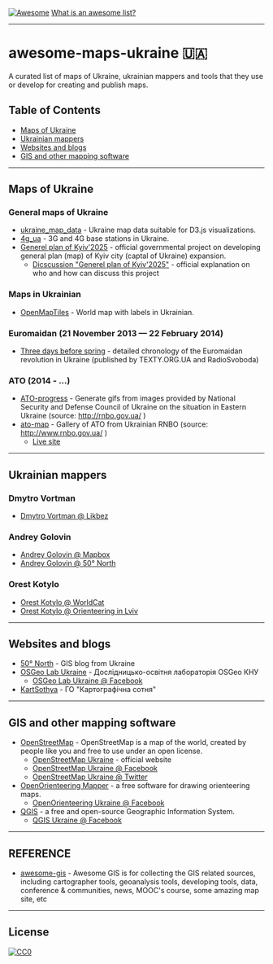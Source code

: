 [![Awesome](https://cdn.rawgit.com/sindresorhus/awesome/d7305f38d29fed78fa85652e3a63e154dd8e8829/media/badge.svg)](https://github.com/sindresorhus/awesome) [What is an awesome list?](https://github.com/sindresorhus/awesome/blob/master/awesome.md)

***

# awesome-maps-ukraine 🇺🇦

A curated list of maps of Ukraine, ukrainian mappers and tools that they use or develop for creating and publish maps.

## Table of Contents
- [Maps of Ukraine](#maps-of-ukraine)
- [Ukrainian mappers](#ukrainian-mappers)
- [Websites and blogs](#websites-and-blogs)
- [GIS and other mapping software](#gis-and-other-mapping-software)

***

## Maps of Ukraine

### General maps of Ukraine

* [ukraine_map_data](http://github.com/vsapsai/ukraine_map_data) - Ukraine map data suitable for D3.js visualizations.
* [4g_ua](https://github.com/OperKH/4g_ua) - 3G and 4G base stations in Ukraine.
* [Generel plan of Kyiv'2025](http://kga.gov.ua/generalnij-plan/genplan2025) - official governmental project on developing general plan (map) of Kyiv city (captal of Ukraine) expansion.
  * [Dicscussion "Generel plan of Kyiv'2025"](http://kga.gov.ua/obgovorennya-generalnogo-planu-mista-kieva) - official explanation on who and how can discuss this project

### Maps in Ukrainian
* [OpenMapTiles](https://openmaptiles.org/languages/uk/#1.38/0/0) - World map with labels in Ukrainian.

### Euromaidan (21 November 2013 — 22 February 2014)

* [Three days before spring](http://github.com/yarynam/maidan_maps) - detailed chronology of the Euromaidan revolution in Ukraine (published by TEXTY.ORG.UA and RadioSvoboda)

### ATO (2014 - ...)

* [ATO-progress](http://github.com/yurikoval/ATO-progress) - Generate gifs from images provided by National Security and Defense Council of Ukraine on the situation in Eastern Ukraine (source: http://rnbo.gov.ua/ )
* [ato-map](https://github.com/xainse/ato-map) - Gallery of ATO from Ukrainian RNBO (source: http://www.rnbo.gov.ua/ )
  * [Live site](http://ato-map.xain.in.ua/)

***

## Ukrainian mappers

### Dmytro Vortman

* [Dmytro Vortman @ Likbez](http://likbez.org.ua/ua/author/vortman)

### Andrey Golovin

* [Andrey Golovin @ Mapbox](http://www.mapbox.com/about/team/andrey-golovin/)
* [Andrey Golovin @ 50° North](http://www.50northspatial.org/andrey-golovin-becoming-legendary-mapper/)

### Orest Kotylo

* [Orest Kotylo @ WorldCat](http://www.worldcat.org/identities/viaf-305501675/)
* [Orest Kotylo @ Orienteering in Lviv](http://orient.lviv.ua/cart1.php)

***

## Websites and blogs

* [50° North](http://50northspatial.org) - GIS blog from Ukraine
* [OSGeo Lab Ukraine](http://lab.osgeo.org.ua) - Дослідницько-освітня лабораторія OSGeo КНУ
  * [OSGeo Lab Ukraine @ Facebook](http://facebook.com/lab.osgeo.ua/)
* [KartSothya](http://kartsotnya.com.ua) - ГО "Картографічна сотня"

***

## GIS and other mapping software

* [OpenStreetMap](http://openstreetmap.org) - OpenStreetMap is a map of the world, created by people like you and free to use under an open license.
  * [OpenStreetMap Ukraine](http://openstreetmap.org.ua) - official website
  * [OpenStreetMap Ukraine @ Facebook](http://facebook.com/openstreetmapua)
  * [OpenStreetMap Ukraine @ Twitter](https://twitter.com/osm_ua)
* [OpenOrienteering Mapper](http://openorienteering.org/apps/mapper) - a free software for drawing orienteering maps.
  * [OpenOrienteering Ukraine @ Facebook](http://facebook.com/OpenOrienteeringUkraine)
* [QGIS](http://qgis.org) - a free and open-source Geographic Information System.
  * [QGIS Ukraine @ Facebook](http://facebook.com/QGIS.UA)

***

## REFERENCE

* [awesome-gis](https://github.com/sshuair/awesome-gis) - Awesome GIS is for collecting the GIS related sources, including cartographer tools, geoanalysis tools, developing tools, data, conference & communities, news, MOOC's course, some amazing map site, etc

***

## License
[![CC0](http://mirrors.creativecommons.org/presskit/buttons/88x31/svg/cc-zero.svg)](https://creativecommons.org/publicdomain/zero/1.0/)
